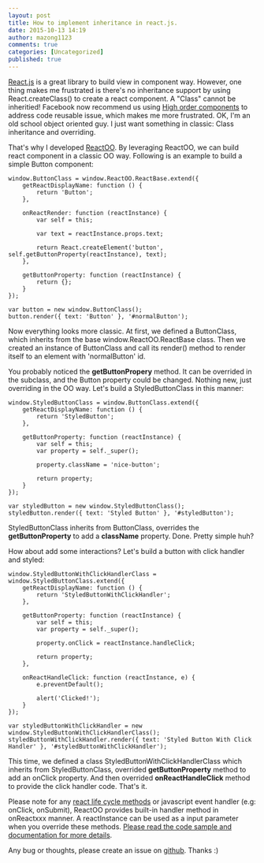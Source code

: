 ```yaml
---
layout: post
title: How to implement inheritance in react.js.
date: 2015-10-13 14:19
author: mazong1123
comments: true
categories: [Uncategorized]
published: true
---
```


[React.js](https://facebook.github.io/react/) is a great library to build view in component way. However, one thing makes me frustrated is
there's no inheritance support by using React.createClass() to create a react component. A "Class" cannot be inheritied! Facebook
now recommend us using [High order components](https://medium.com/@dan_abramov/mixins-are-dead-long-live-higher-order-components-94a0d2f9e750) to
address code reusable issue, which makes me more frustrated. OK, I'm an old school object oriented guy. I just want something in classic: Class inheritance and overriding.

That's why I developed [ReactOO](https://github.com/mazong1123/reactoo). By leveraging ReactOO, we can build react component in a classic
OO way. Following is an example to build a simple Button component:

    window.ButtonClass = window.ReactOO.ReactBase.extend({
        getReactDisplayName: function () {
            return 'Button';
        },

        onReactRender: function (reactInstance) {
            var self = this;

            var text = reactInstance.props.text;

            return React.createElement('button', self.getButtonProperty(reactInstance), text);
        },

        getButtonProperty: function (reactInstance) {
            return {};
        }
    });
    
    var button = new window.ButtonClass();
    button.render({ text: 'Button' }, '#normalButton');

Now everything looks more classic. At first, we defined a ButtonClass, which inherits from the base window.ReactOO.ReactBase class. Then we created an instance of ButtonClass and call its render() method to render itself to an element with 'normalButton' id.

You probably noticed the **getButtonPropery** method. It can be overrided in the subclass, and the Button property could be changed. Nothing new, just overriding in the OO way. Let's build a StyledButtonClass in this manner:


    window.StyledButtonClass = window.ButtonClass.extend({
        getReactDisplayName: function () {
            return 'StyledButton';
        },

        getButtonProperty: function (reactInstance) {
            var self = this;
            var property = self._super();

            property.className = 'nice-button';

            return property;
        }
    });
    
    var styledButton = new window.StyledButtonClass();
    styledButton.render({ text: 'Styled Button' }, '#styledButton');

StyledButtonClass inherits from ButtonClass, overrides the **getButtonProperty** to add a **className** property. Done. Pretty simple huh?

How about add some interactions? Let's build a button with click handler and styled:

    window.StyledButtonWithClickHandlerClass = window.StyledButtonClass.extend({
        getReactDisplayName: function () {
            return 'StyledButtonWithClickHandler';
        },

        getButtonProperty: function (reactInstance) {
            var self = this;
            var property = self._super();

            property.onClick = reactInstance.handleClick;

            return property;
        },

        onReactHandleClick: function (reactInstance, e) {
            e.preventDefault();

            alert('Clicked!');
        }
    });
    
    var styledButtonWithClickHandler = new window.StyledButtonWithClickHandlerClass();
    styledButtonWithClickHandler.render({ text: 'Styled Button With Click Handler' }, '#styledButtonWithClickHandler');

This time, we defined a class StyledButtonWithClickHandlerClass which inherits from StyledButtonClass, overrided **getButtonProperty** method to add an onClick property. And then overrided **onReactHandleClick** method to provide the click handler code. That's it. 

Please note for any [react life cycle methods](https://facebook.github.io/react/docs/component-specs.html) or javascript event handler (e.g: onClick, onSubmit), ReactOO provides built-in handler method in onReactxxx manner. A reactInstance can be used as a input parameter when you override these methods. [Please read the code sample and documentation for more details](https://github.com/mazong1123/reactoo).

Any bug or thoughts, please create an issue on [github](https://github.com/mazong1123/reactoo). Thanks :)
